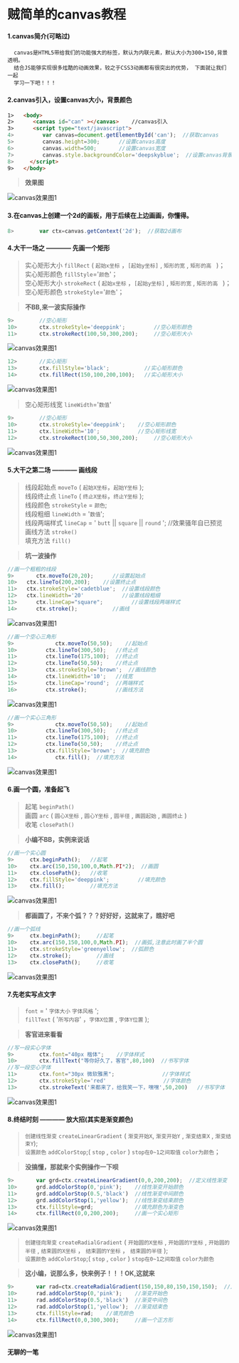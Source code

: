 # 贼简单的canvas教程

#### 1.canvas简介(可略过)


```
  canvas是HTML5带给我们的功能强大的标签，默认为内联元素，默认大小为300×150,背景透明。
  结合JS能够实现很多炫酷的动画效果，较之于CSS3动画都有很突出的优势， 下面就让我们一起
  学习一下吧！！！
```

#### 2.canvas引入，设置canvas大小，背景颜色
```html
1>   <body>
2>      <canvas id="can" ></canvas>    //canvas引入
3>      <script type="text/javascript">
4>         var canvas=document.getElementById('can');  //获取canvas
5>         canvas.height=300;      //设置canvas高度
6>         canvas.width=500;       //设置canvas宽度
7>         canvas.style.backgroundColor='deepskyblue';  //设置canvas背景色
8>     </script>
9>   </body>
```
> **效果图**

![canvas效果图1](img/1.png)

#### 3.在canvas上创建一个2d的画板，用于后续在上边画画，你懂得。

```js
8>        var ctx=canvas.getContext('2d');  //获取2d画布
```

#### 4.大干一场之 ————  先画一个矩形
>实心矩形大小   `fillRect` ( `起始x坐标` ，`[起始y坐标]` , `矩形的宽` , `矩形的高 ` )；  
>实心矩形颜色  `fillStyle`='`颜色`'；  
>空心矩形大小  `strokeRect` ( `起始x坐标` ，`[起始y坐标]` , `矩形的宽` , `矩形的高 ` )；   
空心矩形颜色  `strokeStyle`='`颜色`'；

> **不BB,来一波实际操作**

```js
9>        //空心矩形
10>       ctx.strokeStyle='deeppink';         //空心矩形颜色
11>       ctx.strokeRect(100,50,300,200);     //空心矩形大小
```
![canvas效果图1](img/2.png)

```js
12>       //实心矩形
13>       ctx.fillStyle='black';           //实心矩形颜色
14>       ctx.fillRect(150,100,200,100);   //实心矩形大小
```
![canvas效果图1](img/3.png)

>空心矩形线宽  `lineWidth`='`数值`'

```js
9>        //空心矩形
10>       ctx.strokeStyle='deeppink';    //空心矩形颜色
11>       ctx.lineWidth='10';            //空心矩形线宽
12>       ctx.strokeRect(100,50,300,200);     //空心矩形大小  
```
![canvas效果图1](img/4.png)


#### 5.大干之第二场 ———— 画线段
>线段起始点   `moveTo` ( `起始X坐标`，`起始Y坐标` );  
>线段终止点   `lineTo` ( `终止X坐标`，`终止Y坐标` );   
>线段颜色     `strokeStyle` = `颜色`;  
>线段粗细     `lineWidth` = '`数值`';  
>线段两端样式  `lineCap` = ' `butt` || `square` || `round` ';    //效果骚年自已预览  
>画线方法      `stroke()`  
>填充方法      `fill()`


>**坑一波操作**


```js
//画一个粗粗的线段
9>       ctx.moveTo(20,20);      //设置起始点
10>	  ctx.lineTo(200,200);    //设置终止点
11>	  ctx.strokeStyle='cadetblue';  //设置线段颜色
12>	  ctx.lineWidth='20'            //设置线段粗细
13>      ctx.lineCap="square";         //设置线段两端样式
14>      ctx.stroke();           //画线
```
![canvas效果图1](img/5.png)

```js
//画一个空心三角形
9>             ctx.moveTo(50,50);    //起始点
10>			ctx.lineTo(300,50);   //终止点
11>			ctx.lineTo(175,100);  //终止点
12>			ctx.lineTo(50,50);    //终止点
13>			ctx.strokeStyle='brown';  //画线颜色
14>			ctx.lineWidth='10';   //线宽
15>			ctx.lineCap='round';  //两端样式
16>			ctx.stroke();         //画线方法
```
![canvas效果图1](img/6.png)

```js
//画一个实心三角形
9>             ctx.moveTo(50,50);    //起始点
10>			ctx.lineTo(300,50);   //终止点
11>			ctx.lineTo(175,100);  //终止点
12>			ctx.lineTo(50,50);    //终止点
13>			ctx.fillStyle='brown';  //填充颜色
14>            ctx.fill();  //填充方法
```
![canvas效果图1](img/7.png)


#### 6.画一个圆，准备起飞

>起笔 `beginPath()`  
>画圆 `arc` ( `圆心X坐标` , `圆心Y坐标` ,  `圆半径` , `画圆起始` , `画圆终止` )    
>收笔 `closePath()`  

>**小编不BB，实例来说话**

```js
//画一个实心圆
9>     ctx.beginPath();   //起笔
10>    ctx.arc(150,150,100,0,Math.PI*2);  //画圆
11>    ctx.closePath();   //收笔
12>    ctx.fillStyle='deeppink';         //填充颜色
13>    ctx.fill();        //填充方法
```
![canvas效果图1](img/8.png)

>**都画圆了，不来个弧？？？好好好，这就来了，瞧好吧**

```js
//画一个弧线
9>     ctx.beginPath();     //起笔
10>    ctx.arc(150,150,100,0,Math.PI);  //画弧,注意此时画了半个圆
11>    ctx.strokeStyle='greenyellow';  //弧颜色
12>    ctx.stroke();        //画线
13>    ctx.closePath();     //收笔

```
![canvas效果图1](img/9.png)


####  7.先老实写点文字

>`font` = ' `字体大小`  `字体风格` ';  
>`fillText` ( '`所写内容`' ，`字体X位置` , `字体Y位置` );

>**客官进来看看**

```js
//写一段实心字体
9>        ctx.font="40px 楷体";    //字体样式
10>       ctx.fillText("等你好久了，客官",80,100)  //书写字体
//写一段空心字体
11>       ctx.font="30px 微软雅黑";               //字体样式
12>       ctx.strokeStyle='red'                  //字体颜色
13>       ctx.strokeText('来都来了，给我笑一下，嘿嘿',50,200)   //书写字体

```
![canvas效果图1](img/11.png)

#### 8.终结时刻 ————  放大招(其实是渐变颜色)
>`创建线性渐变`  `createLinearGradient` ( `渐变开始X`, `渐变开始Y` , `渐变结束X` , ` 渐变结束Y `);  
>`设置颜色` `addColorStop`;( `stop` , `color` ) `stop在0~1之间取值`  `color为颜色`；


>**没搞懂，那就来个实例操作一下呗**

```js
9>       var grd=ctx.createLinearGradient(0,0,200,200);  //定义线性渐变
10>      grd.addColorStop(0,'pink');    //线性渐变开始颜色
11>      grd.addColorStop(0.5,'black')  //线性渐变中间颜色
12>      grd.addColorStop(1,'yellow');  //线性渐变结束颜色
13>      ctx.fillStyle=grd;             //填充颜色为渐变色
14>      ctx.fillRect(0,0,200,200);     //画一个实心矩形
```
![canvas效果图1](img/13.png)

>`创建径向渐变`  `createRadialGradient` ( `开始圆的X坐标` , `开始圆的Y坐标` , `开始圆的半径` , `结束圆的X坐标` ， `结束圆的Y坐标` ， `结束圆的半径` );   
>`设置颜色` `addColorStop`;( `stop` , `color` ) `stop在0~1之间取值`  `color为颜色`

>**这小编，说那么多，快来例子！！！OK,这就来**

```js
9>       var rad=ctx.createRadialGradient(150,150,80,150,150,150);  //定义径向渐变
10>      rad.addColorStop(0,'pink');    //渐变开始色
11>      rad.addColorStop(0.5,'black')  //渐变中间色
12>      rad.addColorStop(1,'yellow');  //渐变结束色
13>      ctx.fillStyle=rad;    //填充颜色
14>      ctx.fillRect(0,0,300,300);     //画一个正方形
```
![canvas效果图1](img/14.png)

#### 无聊的一笔
